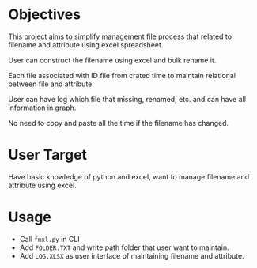 # Objectives

This project aims to simplify management file process that related to filename and attribute using excel spreadsheet.

User can construct the filename using excel and bulk rename it.

Each file associated with ID file from crated time to maintain relational between file and attribute.

User can have log which file that missing, renamed, etc. and can have all information in graph.

No need to copy and paste all the time if the filename has changed.

# User Target

Have basic knowledge of python and excel, want to manage filename and attribute using excel.

# Usage

- Call `fmxl.py` in CLI
- Add `FOLDER.TXT` and write path folder that user want to maintain.
- Add `LOG.XLSX` as user interface of maintaining filename and attribute.
